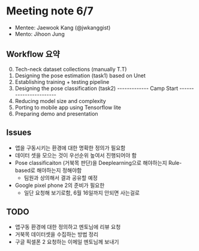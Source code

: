 # Meeting note 6/7
- Mentee: Jaewook Kang (@jwkanggist)
- Mento: Jihoon Jung


## Workflow 요약
0) Tech-neck dataset collections (manually  T.T)
1) Designing the pose estimation (task1) based on Unet
2) Establishing training + testing pipeline
3) Designing the pose classification (task2)
-------------  Camp Start -----------------------
4) Reducing model size and complexity
5) Porting to mobile app using Tensorflow lite
6) Preparing demo and presentation

## Issues
- 앱을 구동시키는 환경에 대한 명확한 정의가 필요함
- 데이터 셋을 모으는 것이 우선순위 높여서 진행되어야 함
- Pose classificaiton (거북목 판단)을 Deeplearning으로 해야하는지 Rule-based로 해야하는지 정해야함
    - 팀원과 상의해서 결과 공유할 예정
- Google pixel phone 2의 준비가 필요한
    - 일단 요청해 보기로함, 6월 16일까지 안되면 사는걸로

## TODO
- 앱구동 환경에 대한 정의하고 멘토님에 리뷰 요청
- 거북목 데이터셋을 수집하는 방법 정리
- 구글 픽셀폰 2 요청하는 이메일 멘토님께 보내기
